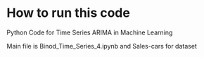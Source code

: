 # How to run this code
Python Code for Time Series ARIMA in Machine Learning

Main file is Binod_Time_Series_4.ipynb
and Sales-cars for dataset
